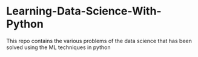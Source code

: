 # Learning-Data-Science-With-Python
This repo contains the various problems of the data science that has been solved using the ML techniques in python
